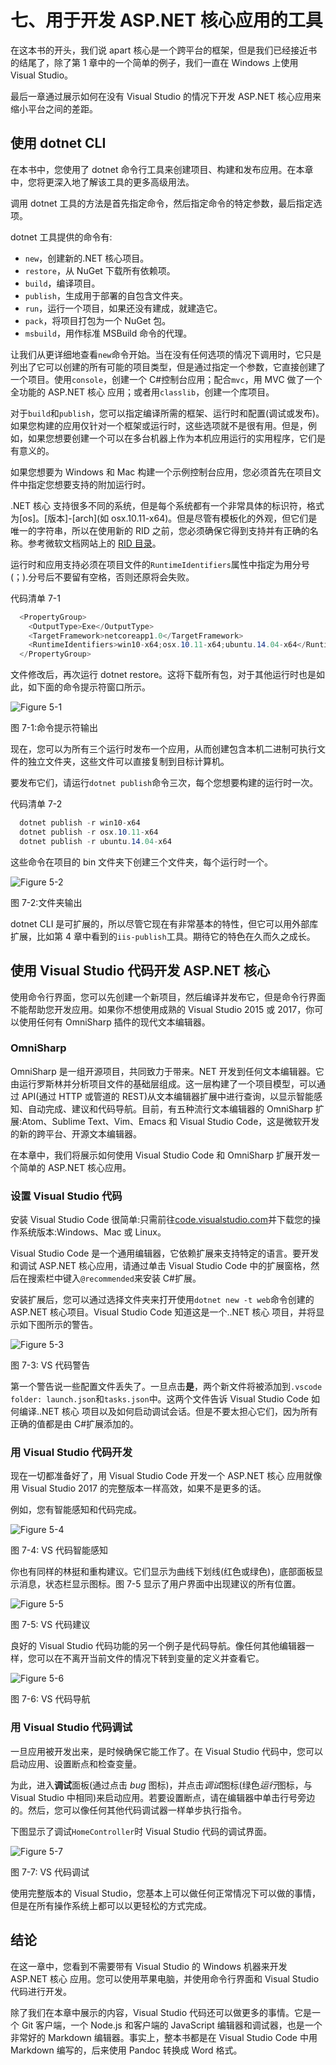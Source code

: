 # 七、用于开发 ASP.NET 核心应用的工具

在这本书的开头，我们说 apart 核心是一个跨平台的框架，但是我们已经接近书的结尾了，除了第 1 章中的一个简单的例子，我们一直在 Windows 上使用 Visual Studio。

最后一章通过展示如何在没有 Visual Studio 的情况下开发 ASP.NET 核心应用来缩小平台之间的差距。

## 使用 dotnet CLI

在本书中，您使用了 dotnet 命令行工具来创建项目、构建和发布应用。在本章中，您将更深入地了解该工具的更多高级用法。

调用 dotnet 工具的方法是首先指定命令，然后指定命令的特定参数，最后指定选项。

dotnet 工具提供的命令有:

*   `new`，创建新的.NET 核心项目。
*   `restore`，从 NuGet 下载所有依赖项。
*   `build`，编译项目。
*   `publish`，生成用于部署的自包含文件夹。
*   `run`，运行一个项目，如果还没有建成，就建造它。
*   `pack`，将项目打包为一个 NuGet 包。
*   `msbuild`，用作标准 MSBuild 命令的代理。

让我们从更详细地查看`new`命令开始。当在没有任何选项的情况下调用时，它只是列出了它可以创建的所有可能的项目类型，但是通过指定一个参数，它直接创建了一个项目。使用`console`，创建一个 C#控制台应用；配合`mvc`，用 MVC 做了一个全功能的 ASP.NET 核心 应用；或者用`classlib`，创建一个库项目。

对于`build`和`publish`，您可以指定编译所需的框架、运行时和配置(调试或发布)。如果您构建的应用仅针对一个框架或运行时，这些选项就不是很有用。但是，例如，如果您想要创建一个可以在多台机器上作为本机应用运行的实用程序，它们是有意义的。

如果您想要为 Windows 和 Mac 构建一个示例控制台应用，您必须首先在项目文件中指定您想要支持的附加运行时。

.NET 核心 支持很多不同的系统，但是每个系统都有一个非常具体的标识符，格式为[os]。[版本]-[arch](如 osx.10.11-x64)。但是尽管有模板化的外观，但它们是唯一的字符串，所以在使用新的 RID 之前，您必须确保它得到支持并有正确的名称。参考微软文档网站上的 [RID 目录](https://docs.microsoft.com/en-us/dotnet/articles/core/rid-catalog)。

运行时和应用支持必须在项目文件的`RuntimeIdentifiers`属性中指定为用分号(；).分号后不要留有空格，否则还原将会失败。

代码清单 7-1

```cs
  <PropertyGroup>
    <OutputType>Exe</OutputType>
    <TargetFramework>netcoreapp1.0</TargetFramework>
    <RuntimeIdentifiers>win10-x64;osx.10.11-x64;ubuntu.14.04-x64</RuntimeIdentifiers>
  </PropertyGroup>

```

文件修改后，再次运行 dotnet restore。这将下载所有包，对于其他运行时也是如此，如下面的命令提示符窗口所示。

![Figure 5-1](img/image041.png)

图 7-1:命令提示符输出

现在，您可以为所有三个运行时发布一个应用，从而创建包含本机二进制可执行文件的独立文件夹，这些文件可以直接复制到目标计算机。

要发布它们，请运行`dotnet publish`命令三次，每个您想要构建的运行时一次。

代码清单 7-2

```cs
  dotnet publish -r win10-x64
  dotnet publish -r osx.10.11-x64
  dotnet publish -r ubuntu.14.04-x64

```

这些命令在项目的 bin 文件夹下创建三个文件夹，每个运行时一个。

![Figure 5-2](img/image042.png)

图 7-2:文件夹输出

dotnet CLI 是可扩展的，所以尽管它现在有非常基本的特性，但它可以用外部库扩展，比如第 4 章中看到的`iis-publish`工具。期待它的特色在久而久之成长。

## 使用 Visual Studio 代码开发 ASP.NET 核心

使用命令行界面，您可以先创建一个新项目，然后编译并发布它，但是命令行界面不能帮助您开发应用。如果你不想使用成熟的 Visual Studio 2015 或 2017，你可以使用任何有 OmniSharp 插件的现代文本编辑器。

### OmniSharp

OmniSharp 是一组开源项目，共同致力于带来。NET 开发到任何文本编辑器。它由运行罗斯林并分析项目文件的基础层组成。这一层构建了一个项目模型，可以通过 API(通过 HTTP 或管道的 REST)从文本编辑器扩展中进行查询，以显示智能感知、自动完成、建议和代码导航。目前，有五种流行文本编辑器的 OmniSharp 扩展:Atom、Sublime Text、Vim、Emacs 和 Visual Studio Code，这是微软开发的新的跨平台、开源文本编辑器。

在本章中，我们将展示如何使用 Visual Studio Code 和 OmniSharp 扩展开发一个简单的 ASP.NET 核心应用。

### 设置 Visual Studio 代码

安装 Visual Studio Code 很简单:只需前往[code.visualstudio.com](https://code.visualstudio.com/)并下载您的操作系统版本:Windows、Mac 或 Linux。

Visual Studio Code 是一个通用编辑器，它依赖扩展来支持特定的语言。要开发和调试 ASP.NET 核心应用，请通过单击 Visual Studio Code 中的扩展窗格，然后在搜索栏中键入`@recommended`来安装 C#扩展。

安装扩展后，您可以通过选择文件夹来打开使用`dotnet new -t web`命令创建的 ASP.NET 核心项目。Visual Studio Code 知道这是一个..NET 核心 项目，并将显示如下图所示的警告。

![Figure 5-3](img/image043.png)

图 7-3: VS 代码警告

第一个警告说一些配置文件丢失了。一旦点击**是**，两个新文件将被添加到`.vscode folder: launch.json`和`tasks.json`中。这两个文件告诉 Visual Studio Code 如何编译..NET 核心 项目以及如何启动调试会话。但是不要太担心它们，因为所有正确的值都是由 C#扩展添加的。

### 用 Visual Studio 代码开发

现在一切都准备好了，用 Visual Studio Code 开发一个 ASP.NET 核心 应用就像用 Visual Studio 2017 的完整版本一样高效，如果不是更多的话。

例如，您有智能感知和代码完成。

![Figure 5-4](img/image044.png)

图 7-4: VS 代码智能感知

你也有同样的林挺和重构建议。它们显示为曲线下划线(红色或绿色)，底部面板显示消息，状态栏显示图标。图 7-5 显示了用户界面中出现建议的所有位置。

![Figure 5-5](img/image045.jpg)

图 7-5: VS 代码建议

良好的 Visual Studio 代码功能的另一个例子是代码导航。像任何其他编辑器一样，您可以在不离开当前文件的情况下转到变量的定义并查看它。

![Figure 5-6](img/image046.jpg)

图 7-6: VS 代码导航

### 用 Visual Studio 代码调试

一旦应用被开发出来，是时候确保它能工作了。在 Visual Studio 代码中，您可以启动应用、设置断点和检查变量。

为此，进入**调试**面板(通过点击 *bug* 图标)，并点击*调试*图标(绿色*运行*图标，与 Visual Studio 中相同)来启动应用。若要设置断点，请在编辑器中单击行号旁边的。然后，您可以像任何其他代码调试器一样单步执行指令。

下图显示了调试`HomeController`时 Visual Studio 代码的调试界面。

![Figure 5-7](img/image047.png)

图 7-7: VS 代码调试

使用完整版本的 Visual Studio，您基本上可以做任何正常情况下可以做的事情，但是在所有操作系统上都可以以更轻松的方式完成。

## 结论

在这一章中，您看到不需要带有 Visual Studio 的 Windows 机器来开发 ASP.NET 核心 应用。您可以使用苹果电脑，并使用命令行界面和 Visual Studio 代码进行开发。

除了我们在本章中展示的内容，Visual Studio 代码还可以做更多的事情。它是一个 Git 客户端，一个 Node.js 和客户端的 JavaScript 编辑器和调试器，也是一个非常好的 Markdown 编辑器。事实上，整本书都是在 Visual Studio Code 中用 Markdown 编写的，后来使用 Pandoc 转换成 Word 格式。